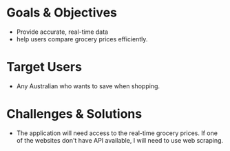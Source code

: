 # Goals & Objectives
- Provide accurate, real-time data
- help users compare grocery prices efficiently.

# Target Users
- Any Australian who wants to save when shopping.

# Challenges & Solutions
- The application will need access to the real-time grocery prices. If one of the websites don't have API available, I will need to use web scraping.
